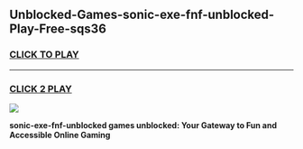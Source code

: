 
## Unblocked-Games-sonic-exe-fnf-unblocked-Play-Free-sqs36
<h3>
<a href="https://premium76.site?title=sonic-exe-fnf-unblocked&ref=23A">CLICK TO PLAY</a></h3>
<hr>

<h3>
<a href="https://premium76.site?title=sonic-exe-fnf-unblocked&ref=23A">CLICK 2 PLAY</a>
  
</h3>

<a href="https://premium76.site?title=sonic-exe-fnf-unblocked&ref=23A"><img src="https://clearcache.store/games.png"></a>


**sonic-exe-fnf-unblocked games unblocked: Your Gateway to Fun and Accessible Online Gaming**
